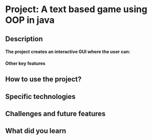 # Project: A text based game using OOP in java

## Description 


#### The project creates an interactive GUI where the user can:  


#### Other key features  
 

## How to use the project? 


## Specific technologies


## Challenges and future features


## What did you learn
